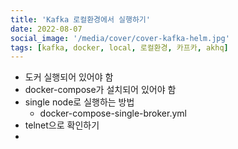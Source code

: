 ```yaml
---
title: 'Kafka 로컬환경에서 실행하기'
date: 2022-08-07
social_image: '/media/cover/cover-kafka-helm.jpg'
tags: [kafka, docker, local, 로컬환경, 카프카, akhq]
---
```


- 도커 실행되어 있어야 함
- docker-compose가 설치되어 있어야 함
- single node로 실행하는 방법
  - docker-compose-single-broker.yml
- telnet으로 확인하기
- 




  





